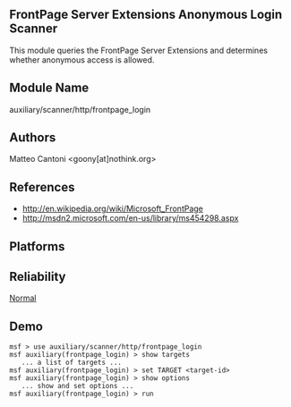 ## FrontPage Server Extensions Anonymous Login Scanner

This module queries the FrontPage Server Extensions and 
determines whether anonymous access is allowed.


## Module Name
auxiliary/scanner/http/frontpage_login

## Authors
Matteo Cantoni <goony[at]nothink.org>


## References
* http://en.wikipedia.org/wiki/Microsoft_FrontPage
* http://msdn2.microsoft.com/en-us/library/ms454298.aspx




## Platforms


## Reliability
[Normal](https://github.com/rapid7/metasploit-framework/wiki/Exploit-Ranking)

## Demo

```
msf > use auxiliary/scanner/http/frontpage_login
msf auxiliary(frontpage_login) > show targets
   ... a list of targets ...
msf auxiliary(frontpage_login) > set TARGET <target-id>
msf auxiliary(frontpage_login) > show options
   ... show and set options ...
msf auxiliary(frontpage_login) > run
```
    
    